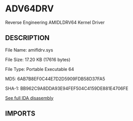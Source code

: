 # ADV64DRV
 Reverse Engineering AMIDLDRV64 Kernel Driver

 ## DESCRIPTION

File Name: amifldrv.sys

File Size: 17.20 KB (17616 bytes)

File Type: Portable Executable 64

MD5: 6AB7B8EF0C44E7D2D5909FDB58D37FA5

SHA-1: BB962C9A8DDA93E94FEF504C4159DE881E4706FE


[See full IDA disasembly](Driver%20Codes/ida.asm)




## IMPORTS